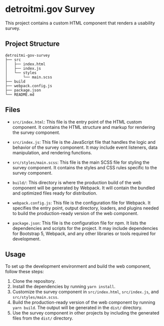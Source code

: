 # detroitmi.gov Survey

This project contains a custom HTML component that renders a usability survey.

## Project Structure

```
detroitmi-gov-survey
├── src
│   ├── index.html
│   ├── index.js
│   └── styles
│       └── main.scss
├── build
├── webpack.config.js
├── package.json
└── README.md
```

## Files

- `src/index.html`: This file is the entry point of the HTML custom component. It contains the HTML structure and markup for rendering the survey component.

- `src/index.js`: This file is the JavaScript file that handles the logic and behavior of the survey component. It may include event listeners, data manipulation, and rendering functions.

- `src/styles/main.scss`: This file is the main SCSS file for styling the survey component. It contains the styles and CSS rules specific to the survey component.

- `build/`: This directory is where the production build of the web component will be generated by Webpack. It will contain the bundled and optimized files ready for distribution.

- `webpack.config.js`: This file is the configuration file for Webpack. It specifies the entry point, output directory, loaders, and plugins needed to build the production-ready version of the web component.

- `package.json`: This file is the configuration file for npm. It lists the dependencies and scripts for the project. It may include dependencies for Bootstrap 5, Webpack, and any other libraries or tools required for development.

## Usage

To set up the development environment and build the web component, follow these steps:

1. Clone the repository.
2. Install the dependencies by running `yarn install`.
3. Customize the survey component in `src/index.html`, `src/index.js`, and `src/styles/main.scss`.
4. Build the production-ready version of the web component by running `yarn build`. The output will be generated in the `dist/` directory.
5. Use the survey component in other projects by including the generated files from the `dist/` directory.
